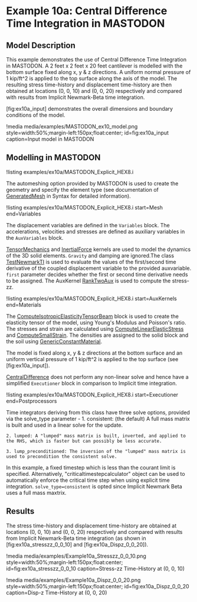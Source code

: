 # Example 10a: Central Difference Time Integration in MASTODON

## Model Description

This example demonstrates the use of Central Difference Time Integration in MASTODON. A 2 feet x 2 feet x 20 feet cantilever is modelled with the bottom surface fixed along x, y & z directions. A uniform normal pressure of 1 kip/ft^2 is applied to the top surface along the axis of the model. The resulting stress time-history and displacement time-history are then obtained at locations (0, 0, 10) and (0, 0, 20) respectively and compared with results from Implicit Newmark-Beta time integration.

[fig:ex10a_input] demonstrates the overall dimensions and boundary conditions of the model.

!media media/examples/MASTODON_ex10_model.png
       style=width:50%;margin-left:150px;float:center;
       id=fig:ex10a_input
       caption=Input model in MASTODON

## Modelling in MASTODON

!listing examples/ex10a/MASTODON_Explicit_HEX8.i

The automeshing option provided by MASTODON is used to create the geometry and specify the element type (see documentation of [GeneratedMesh](syntax/index.md) in Syntax for detailed information).

!listing examples/ex10a/MASTODON_Explicit_HEX8.i
         start=Mesh
         end=Variables

The displacement variables are defined in the `Variables` block. The accelerations, velocities and stresses are defined as auxiliary variables in the `AuxVariables` block.

[TensorMechanics](syntax/index.md) and [InertialForce](syntax/index.md) kernels are used to model the dynamics of the 3D solid elements. `Gravity` and damping are ignored.The class [TestNewmarkTI](syntax/index.md) is used to evaluate the values of the first/second time derivative of the coupled displacement variable to the provided auxvariable. `first` parameter decides whether the first or second time derivative needs to be assigned. The AuxKernel [RankTwoAux](syntax/index.md) is used to compute the stress-zz. 

!listing examples/ex10a/MASTODON_Explicit_HEX8.i
         start=AuxKernels
         end=Materials

The [ComputeIsotropicElasticityTensorBeam](syntax/index.md) block is used to create the elasticity tensor of the model, using Young's Modulus and Poisson's ratio. The stresses and strain are calculated using [ComputeLinearElasticStress](syntax/index.md) and [ComputeSmallStrain](syntax/index.md). The densities are assigned to the solid block and the soil using [GenericConstantMaterial](syntax/index.md).

The model is fixed along x, y & z directions at the bottom surface and an uniform vertical pressure of 1 kip/ft^2 is applied to the top surface (see [fig:ex10a_input]).

[CentralDifference](syntax/index.md) does not perform any non-linear solve and hence have a simplified `Executioner` block in comparison to Implicit time integration. 

!listing examples/ex10a/MASTODON_Explicit_HEX8.i
         start=Executioner
         end=Postprocessors

Time integrators deriving from this class have three solve options, provided via the solve_type parameter - 
	1. consistent: (the default) A full mass matrix is built and used in a linear solve for the update.

	2. lumped: A "lumped" mass matrix is built, inverted, and applied to the RHS, which is faster but can possibly be less accurate.

	3. lump_preconditioned: The inversion of the "lumped" mass matrix is used to precondition the consistent solve.  

In this example, a fixed timestep which is less than the courant limit is specified. Alternatively, "criticaltimestepcalculator" object can be used to automatically enforce the critical time step when using explicit time integration. `solve_type=consistent` is opted since Implicit Newmark Beta uses a full mass maxtrix.  

## Results
The stress time-history and displacement time-history are obtained at locations (0, 0, 10) and (0, 0, 20) respectively and compared with results from Implicit Newmark-Beta time integration (as shown in [fig:ex10a_stresszz_0_0_10] and [fig:ex10a_Dispz_0_0_20]).


!media media/examples/Example10a_Stresszz_0_0_10.png
       style=width:50%;margin-left:150px;float:center;
       id=fig:ex10a_stresszz_0_0_10
       caption=Stress-zz Time-History at (0, 0, 10)

!media media/examples/Example10a_Dispz_0_0_20.png
       style=width:50%;margin-left:150px;float:center;
       id=fig:ex10a_Dispz_0_0_20
       caption=Disp-z Time-History at (0, 0, 20)


